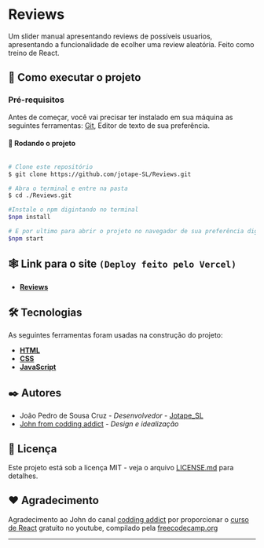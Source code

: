 # Reviews

Um slider manual apresentando reviews de possíveis usuarios, apresentando a funcionalidade de ecolher uma review aleatória. Feito como treino de React.

## 🚀 Como executar o projeto

### Pré-requisitos

Antes de começar, você vai precisar ter instalado em sua máquina as seguintes ferramentas:
[Git](https://git-scm.com), Editor de texto de sua preferência.

#### 🎲 Rodando o projeto

```bash

# Clone este repositório
$ git clone https://github.com/jotape-SL/Reviews.git

# Abra o terminal e entre na pasta
$ cd ./Reviews.git

#Instale o npm digintando no terminal
$npm install

# E por ultimo para abrir o projeto no navegador de sua preferência digite no terminal
$npm start

```
## 🕸 Link para o site ``(Deploy feito pelo Vercel)``

- **[Reviews](https://reviews-pi.vercel.app/)**


## 🛠 Tecnologias

As seguintes ferramentas foram usadas na construção do projeto:


- **[HTML](https://developer.mozilla.org/pt-BR/docs/Web/HTML)**
- **[CSS](https://developer.mozilla.org/pt-BR/docs/Web/CSS)**
- **[JavaScript](https://developer.mozilla.org/pt-BR/docs/Web/JavaScript)**

## ✒️ Autores

* João Pedro de Sousa Cruz - *Desenvolvedor* - [Jotape_SL](https://github.com/jotape-SL)
* [John from codding addict](https://github.com/john-smilga) - *Design e idealização*  


## 📄 Licença

Este projeto está sob a licença MIT - veja o arquivo [LICENSE.md](https://github.com/jotape-SL/Birthday-Reminder/blob/main/LICENSE) para detalhes.

## ❤️ Agradecimento

Agradecimento ao John do canal [codding addict](https://www.youtube.com/c/CodingAddict/featured) por proporcionar o [curso de React](https://www.youtube.com/watch?v=4UZrsTqkcW4&ab_channel=freeCodeCamp.org) gratuito no youtube, compilado pela [freecodecamp.org](https://www.freecodecamp.org/)

---


